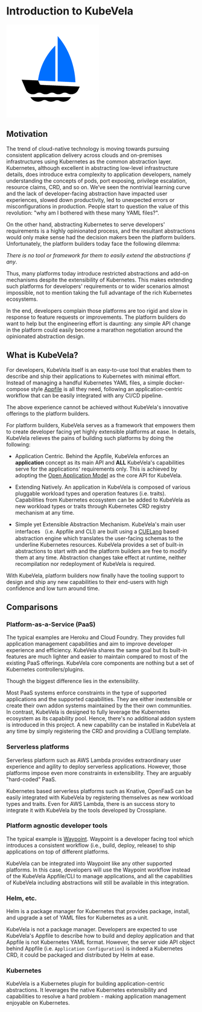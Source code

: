 # Introduction to KubeVela

![alt](../resources/KubeVela-01.png)

## Motivation

The trend of cloud-native technology is moving towards pursuing consistent application delivery across clouds and on-premises infrastructures using Kubernetes as the common abstraction layer. Kubernetes, although excellent in abstracting low-level infrastructure details, does introduce extra complexity to application developers, namely understanding the concepts of pods, port exposing, privilege escalation, resource claims, CRD, and so on. We’ve seen the nontrivial learning curve and the lack of developer-facing abstraction have impacted user experiences, slowed down productivity, led to unexpected errors or misconfigurations in production. People start to question the value of this revolution: "why am I bothered with these many YAML files?".

On the other hand, abstracting Kubernetes to serve developers' requirements is a highly opinionated process, and the resultant abstractions would only make sense had the decision makers been the platform builders. Unfortunately, the platform builders today face the following dilemma:

*There is no tool or framework for them to easily extend the abstractions if any*. 

Thus, many platforms today introduce restricted abstractions and add-on mechanisms despite the extensibility of Kubernetes. This makes extending such platforms for developers' requirements or to wider scenarios almost impossible, not to mention taking the full advantage of the rich Kubernetes ecosystems.

In the end, developers complain those platforms are too rigid and slow in response to feature requests or improvements. The platform builders do want to help but the engineering effort is daunting: any simple API change in the platform could easily become a marathon negotiation around the opinionated abstraction design.

## What is KubeVela?

For developers, KubeVela itself is an easy-to-use tool that enables them to describe and ship their applications to Kubernetes with minimal effort. Instead of managing a handful Kubernetes YAML files, a simple docker-compose style [Appfile](./docs/developers/devex/appfile.md) is all they need, following an application-centric workflow that can be easily integrated with any CI/CD pipeline.

The above experience cannot be achieved without KubeVela's innovative offerings to the platform builders.

For platform builders, KubeVela serves as a framework that empowers them to create developer facing yet highly extensible platforms at ease. In details, KubeVela relieves the pains of building such platforms by doing the following:

- Application Centric. Behind the Appfile, KubeVela enforces an **application** concept as its main API and **ALL** KubeVela's capabilities serve for the applications' requirements only. This is achieved by adopting the [Open Application Model](https://github.com/oam-dev/spec) as the core API for KubeVela.
 
- Extending Natively. An application in KubeVela is composed of various pluggable workload types and operation features (i.e. traits). Capabilities from Kubernetes ecosystem can be added to KubeVela as new workload types or traits through Kubernetes CRD registry mechanism at any time.

- Simple yet Extensible Abstraction Mechanism. KubeVela's main user interfaces （i.e. Appfile and CLI) are built using a [CUELang](https://github.com/cuelang/cue) based abstraction engine which translates the user-facing schemas to the underline Kubernetes resources. KubeVela provides a set of built-in abstractions to start with and the platform builders are free to modify them at any time. Abstraction changes take effect at runtime, neither recompilation nor redeployment of KubeVela is required.
  
With KubeVela, platform builders now finally have the tooling support to design and ship any new capabilities to their end-users with high confidence and low turn around time. 

## Comparisons

### Platform-as-a-Service (PaaS) 

The typical examples are Heroku and Cloud Foundry. They provides full application management capabilities and aim to improve developer experience and efficiency. KubeVela shares the same goal but its built-in features are much lighter and easier to maintain compared to most of the existing PaaS offerings. KubeVela core components are nothing but a set of Kubernetes controllers/plugins.

Though the biggest difference lies in the extensibility. 

Most PaaS systems enforce constraints in the type of supported applications and the supported capabilities. They are either inextensible or create their own addon systems maintained by the their own communities. In contrast, KubeVela is designed to fully leverage the Kubernetes ecosystem as its capability pool. Hence, there's no additional addon system is introduced in this project. A new capability can be installed in KubeVela at any time by simply registering the CRD and providing a CUElang template.

### Serverless platforms  

Serverless platform such as AWS Lambda provides extraordinary user experience and agility to deploy serverless applications. However, those platforms impose even more constraints in extensibility. They are arguably "hard-coded" PaaS.

Kubernetes based serverless platforms such as Knative, OpenFaaS can be easily integrated with KubeVela by registering themselves as new workload types and traits. Even for AWS Lambda, there is an success story to integrate it with KubeVela by the tools developed by Crossplane.

### Platform agnostic developer tools

The typical example is [Waypoint](https://github.com/hashicorp/waypoint). Waypoint is a developer facing tool which introduces a consistent workflow (i.e., build, deploy, release) to ship applications on top of different platforms.

KubeVela can be integrated into Waypoint like any other supported platforms. In this case, developers will use the Waypoint workflow instead of the KubeVela Appfile/CLI to manage applications, and all the capabilities of KubeVela including abstractions will still be available in this integration.

### Helm, etc. 

Helm is a package manager for Kubernetes that provides package, install, and upgrade a set of YAML files for Kubernetes as a unit. 

KubeVela is not a package manager. Developers are expected to use KubeVela's Appfile to describe how to build and deploy application and that Appfile is not Kubernetes YAML format. However, the server side API object behind Appfile (i.e. `Application Configuration`) is indeed a Kubernetes CRD, it could be packaged and distributed by Helm at ease.

### Kubernetes

KubeVela is a Kubernetes plugin for building application-centric abstractions. It leverages the native Kubernetes extensibility and capabilities to resolve a hard problem - making application management enjoyable on Kubernetes.

